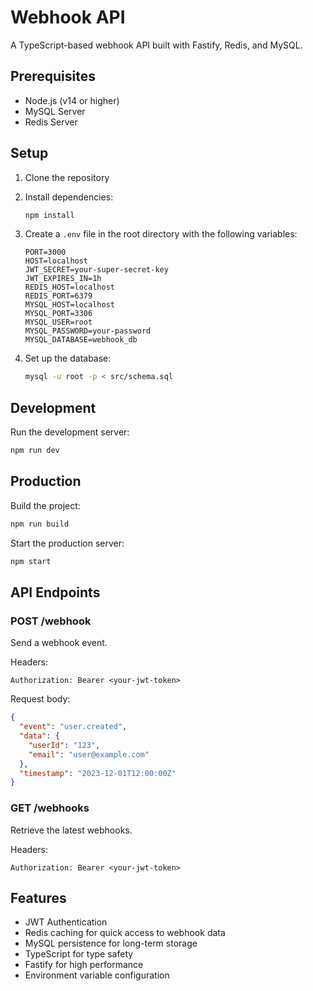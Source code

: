 # Webhook API

A TypeScript-based webhook API built with Fastify, Redis, and MySQL.

## Prerequisites

- Node.js (v14 or higher)
- MySQL Server
- Redis Server

## Setup

1. Clone the repository
2. Install dependencies:
   ```bash
   npm install
   ```

3. Create a `.env` file in the root directory with the following variables:
   ```
   PORT=3000
   HOST=localhost
   JWT_SECRET=your-super-secret-key
   JWT_EXPIRES_IN=1h
   REDIS_HOST=localhost
   REDIS_PORT=6379
   MYSQL_HOST=localhost
   MYSQL_PORT=3306
   MYSQL_USER=root
   MYSQL_PASSWORD=your-password
   MYSQL_DATABASE=webhook_db
   ```

4. Set up the database:
   ```bash
   mysql -u root -p < src/schema.sql
   ```

## Development

Run the development server:
```bash
npm run dev
```

## Production

Build the project:
```bash
npm run build
```

Start the production server:
```bash
npm start
```

## API Endpoints

### POST /webhook
Send a webhook event.

Headers:
```
Authorization: Bearer <your-jwt-token>
```

Request body:
```json
{
  "event": "user.created",
  "data": {
    "userId": "123",
    "email": "user@example.com"
  },
  "timestamp": "2023-12-01T12:00:00Z"
}
```

### GET /webhooks
Retrieve the latest webhooks.

Headers:
```
Authorization: Bearer <your-jwt-token>
```

## Features

- JWT Authentication
- Redis caching for quick access to webhook data
- MySQL persistence for long-term storage
- TypeScript for type safety
- Fastify for high performance
- Environment variable configuration 